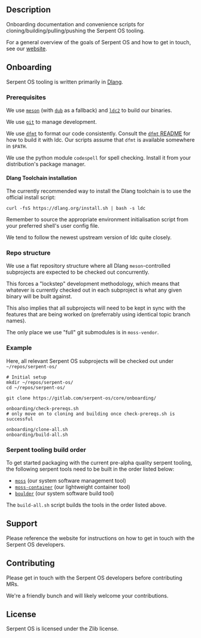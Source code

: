 ## Description

Onboarding documentation and convenience scripts for cloning/building/pulling/pushing the Serpent OS tooling.

For a general overview of the goals of Serpent OS and how to get in touch, see our [website](https://serpentos.com).

## Onboarding

Serpent OS tooling is written primarily in [Dlang](https://dlang.org/).

### Prerequisites

We use [`meson`](https://mesonbuild.com/) (with [`dub`](https://dub.pm/) as a fallback) and [`ldc2`](https://wiki.dlang.org/LDC) to build our binaries. 

We use [`git`](https://git-scm.com/) to manage development.

We use [`dfmt`](https://github.com/dlang-community/dfmt) to format our code consistently. Consult the [`dfmt` README](https://github.com/dlang-community/dfmt#installation) for how to build it with ldc. Our scripts assume that `dfmt` is available somewhere in `$PATH`.

We use the python module `codespell` for spell checking. Install it from your distribution's package manager.

#### Dlang Toolchain installation

The currently recommended way to install the Dlang toolchain is to use the official install script:

    curl -fsS https://dlang.org/install.sh | bash -s ldc

Remember to source the appropriate environment initialisation script from your preferred shell's user config file.

We tend to follow the newest upstream version of ldc quite closely.

### Repo structure

We use a flat repository structure where all Dlang `meson`-controlled subprojects are expected to be checked out concurrently.

This forces a "lockstep" development methodology, which means that whatever is currently checked out in each subproject is what any given binary will be built against.

This also implies that all subprojects will need to be kept in sync with the features that are being worked on (preferrably using identical topic branch names).

The only place we use "full" git submodules is in `moss-vendor`.

### Example

Here, all relevant Serpent OS subprojects will be checked out under `~/repos/serpent-os/`

```
# Initial setup
mkdir ~/repos/serpent-os/
cd ~/repos/serpent-os/

git clone https://gitlab.com/serpent-os/core/onboarding/

onboarding/check-prereqs.sh
# only move on to cloning and building once check-prereqs.sh is successful

onboarding/clone-all.sh
onboarding/build-all.sh
```

### Serpent tooling build order

To get started packaging with the current pre-alpha quality serpent tooling, the following serpent tools need to be built in the order listed below:

- [`moss`](https://gitlab.com/serpent-os/core/moss) (our system software management tool)
- [`moss-container`](https://gitlab.com/serpent-os/core/moss-container) (our lightweight container tool)
- [`boulder`](https://gitlab.com/serpent-os/core/boulder) (our system software build tool)

The `build-all.sh` script builds the tools in the order listed above.

## Support

Please reference the website for instructions on how to get in touch with the Serpent OS developers.

## Contributing

Please get in touch with the Serpent OS developers before contributing MRs.

We're a friendly bunch and will likely welcome your contributions.

## License

Serpent OS is licensed under the Zlib license.
